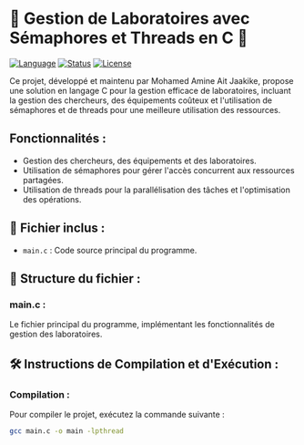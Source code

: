 # 🔬 Gestion de Laboratoires avec Sémaphores et Threads en C 🔬

[![Language](https://img.shields.io/badge/Language-C-blue)](https://en.wikipedia.org/wiki/C_(programming_language))
[![Status](https://img.shields.io/badge/Status-En%20Cours-brightgreen)](https://github.com/votre-nom/projet-laboratoires-semaphores-threads)
[![License](https://img.shields.io/github/license/votre-nom/projet-laboratoires-semaphores-threads)](https://github.com/votre-nom/projet-laboratoires-semaphores-threads/blob/main/LICENSE)

Ce projet, développé et maintenu par Mohamed Amine Ait Jaakike, propose une solution en langage C pour la gestion efficace de laboratoires, incluant la gestion des chercheurs, des équipements coûteux et l'utilisation de sémaphores et de threads pour une meilleure utilisation des ressources.

## Fonctionnalités :

- Gestion des chercheurs, des équipements et des laboratoires.
- Utilisation de sémaphores pour gérer l'accès concurrent aux ressources partagées.
- Utilisation de threads pour la parallélisation des tâches et l'optimisation des opérations.

## 📁 Fichier inclus :

- `main.c` : Code source principal du programme.

## 📄 Structure du fichier :

### main.c :

Le fichier principal du programme, implémentant les fonctionnalités de gestion des laboratoires.

## 🛠️ Instructions de Compilation et d'Exécution :

### Compilation :

Pour compiler le projet, exécutez la commande suivante :
```bash
gcc main.c -o main -lpthread
